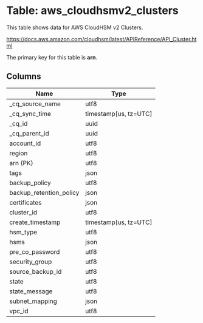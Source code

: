 # Table: aws_cloudhsmv2_clusters

This table shows data for AWS CloudHSM v2 Clusters.

https://docs.aws.amazon.com/cloudhsm/latest/APIReference/API_Cluster.html

The primary key for this table is **arn**.

## Columns

| Name          | Type          |
| ------------- | ------------- |
|_cq_source_name|utf8|
|_cq_sync_time|timestamp[us, tz=UTC]|
|_cq_id|uuid|
|_cq_parent_id|uuid|
|account_id|utf8|
|region|utf8|
|arn (PK)|utf8|
|tags|json|
|backup_policy|utf8|
|backup_retention_policy|json|
|certificates|json|
|cluster_id|utf8|
|create_timestamp|timestamp[us, tz=UTC]|
|hsm_type|utf8|
|hsms|json|
|pre_co_password|utf8|
|security_group|utf8|
|source_backup_id|utf8|
|state|utf8|
|state_message|utf8|
|subnet_mapping|json|
|vpc_id|utf8|